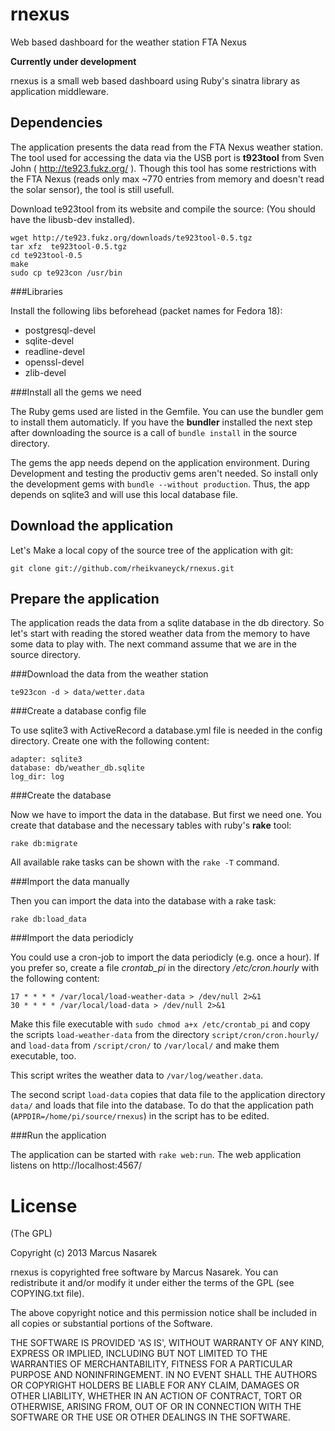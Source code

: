 rnexus
======

Web based dashboard for the weather station FTA Nexus 

**Currently under development**

rnexus is a small web based dashboard using Ruby's sinatra library as application middleware. 

Dependencies
------------

The application presents the data read from the FTA Nexus weather station. The tool used for accessing the data via the USB port is **t923tool** from Sven John ( http://te923.fukz.org/ ). Though this tool has some restrictions with the FTA Nexus (reads only max ~770 entries from memory and doesn't read the solar sensor), the tool is still usefull. 

Download te923tool from its website and compile the source: (You should have the libusb-dev installed).

```
wget http://te923.fukz.org/downloads/te923tool-0.5.tgz
tar xfz  te923tool-0.5.tgz
cd te923tool-0.5
make
sudo cp te923con /usr/bin
```

###Libraries

Install the following libs beforehead (packet names for Fedora 18):
* postgresql-devel
* sqlite-devel
* readline-devel
* openssl-devel
* zlib-devel


###Install all the gems we need

The Ruby gems used are listed in the Gemfile. You can use the bundler gem to install them automaticly. If you have the **bundler** installed the next step after downloading the source is a call of `bundle install` in the source directory.

The gems the app needs depend on the application environment. During Development and testing the productiv gems aren't needed. So install only the development gems with `bundle --without production`. Thus, the app depends on sqlite3 and will use this local database file. 

Download the application
------------------------

Let's Make a local copy of the source tree of the application with git:

```
git clone git://github.com/rheikvaneyck/rnexus.git
```

Prepare the application
----------------------

The application reads the data from a sqlite database in the db directory. So let's start with reading the stored weather data from the memory to have some data to play with. The next command assume that we are in the source directory.

###Download the data from the weather station

```
te923con -d > data/wetter.data
```

###Create a database config file 

To use sqlite3 with ActiveRecord a database.yml file is needed in the config directory. Create one with the following content:

```
adapter: sqlite3
database: db/weather_db.sqlite
log_dir: log
```


###Create the database

Now we have to import the data in the database. But first we need one. You create that database and the necessary tables with ruby's **rake** tool:

```
rake db:migrate
```

All available rake tasks can be shown with the `rake -T` command.

###Import the data manually

Then you can import the data into the database with a rake task:
```
rake db:load_data
```

###Import the data periodicly

You could use a cron-job to import the data periodicly (e.g. once a hour). If you prefer so, create a file *crontab_pi*  in the directory */etc/cron.hourly* with the following content:

```
17 * * * * /var/local/load-weather-data > /dev/null 2>&1
30 * * * * /var/local/load-data > /dev/null 2>&1
``` 

Make this file executable with `sudo chmod a+x /etc/crontab_pi` and copy the scripts `load-weather-data` from the directory `script/cron/cron.hourly/` and `load-data` from `/script/cron/` to `/var/local/` and make them executable, too. 

This script writes the weather data to `/var/log/weather.data`.

The second script `load-data` copies that data file to the application directory `data/` and loads that file into the database. To do that the application path (`APPDIR=/home/pi/source/rnexus`) in the script has to be edited. 

###Run the application

The application can be started with `rake web:run`. The web application listens on http://localhost:4567/

License
=======

(The GPL)

Copyright (c) 2013 Marcus Nasarek

rnexus is copyrighted free software by Marcus Nasarek.
You can redistribute it and/or modify it under either the terms of the GPL
(see COPYING.txt file).

The above copyright notice and this permission notice shall be
included in all copies or substantial portions of the Software.

THE SOFTWARE IS PROVIDED 'AS IS', WITHOUT WARRANTY OF ANY KIND,
EXPRESS OR IMPLIED, INCLUDING BUT NOT LIMITED TO THE WARRANTIES OF
MERCHANTABILITY, FITNESS FOR A PARTICULAR PURPOSE AND NONINFRINGEMENT.
IN NO EVENT SHALL THE AUTHORS OR COPYRIGHT HOLDERS BE LIABLE FOR ANY
CLAIM, DAMAGES OR OTHER LIABILITY, WHETHER IN AN ACTION OF CONTRACT,
TORT OR OTHERWISE, ARISING FROM, OUT OF OR IN CONNECTION WITH THE
SOFTWARE OR THE USE OR OTHER DEALINGS IN THE SOFTWARE.

